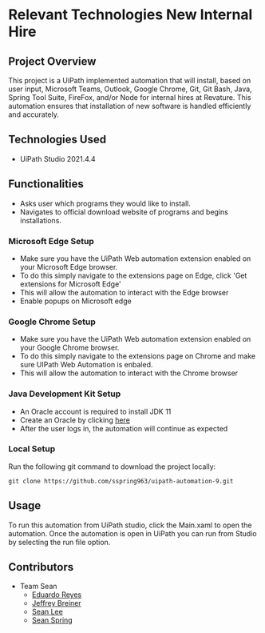 # Relevant Technologies New Internal Hire

## Project Overview

This project is a UiPath implemented automation that will install, based on user input, Microsoft Teams, Outlook, Google Chrome, Git, Git Bash, Java, Spring Tool Suite, FireFox, and/or Node for internal hires at Revature. This automation ensures that installation of new software is handled efficiently and accurately.



## Technologies Used

- UiPath Studio 2021.4.4

## Functionalities

- Asks user which programs they would like to install.
- Navigates to official download website of programs and begins installations.

### Microsoft Edge Setup

- Make sure you have the UiPath Web automation extension enabled on your Microsoft Edge browser.
- To do this simply navigate to the extensions page on Edge, click 'Get extensions for Microsoft Edge'
- This will allow the automation to interact with the Edge browser
- Enable popups on Microsoft edge

### Google Chrome Setup

- Make sure you have the UiPath Web automation extension enabled on your Google Chrome browser.
- To do this simply navigate to the extensions page on Chrome and make sure UIPath Web Automation is enbaled.
- This will allow the automation to interact with the Chrome browser

### Java Development Kit Setup
- An Oracle account is required to install JDK 11
- Create an Oracle by clicking [here](https://profile.oracle.com/myprofile/account/create-account.jspx)
- After the user logs in, the automation will continue as expected


### Local Setup

Run the following git command to download the project locally:

```
git clone https://github.com/sspring963/uipath-automation-9.git
```

## Usage

To run this automation from UiPath studio, click the Main.xaml to open the automation. Once the automation is open in UiPath you can run from Studio by selecting the run file option. 

## Contributors

- Team Sean
  - [Eduardo Reyes](https://github.com/reyeseduardo21)
  - [Jeffrey Breiner](https://github.com/JeffreyBreiner)
  - [Sean Lee](https://github.com/lees88)
  - [Sean Spring](https://github.com/sspring963)

